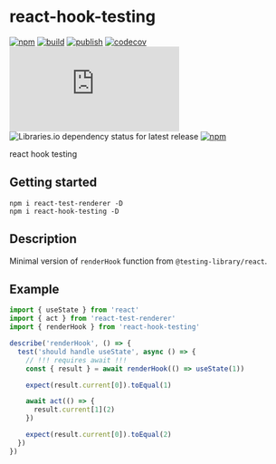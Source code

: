 # react-hook-testing

[![npm](https://img.shields.io/npm/v/react-hook-testing)](https://npm.im/react-hook-testing)
[![build](https://github.com/iyegoroff/react-hook-testing/workflows/build/badge.svg)](https://github.com/iyegoroff/react-hook-testing/actions/workflows/build.yml)
[![publish](https://github.com/iyegoroff/react-hook-testing/workflows/publish/badge.svg)](https://github.com/iyegoroff/react-hook-testing/actions/workflows/publish.yml)
[![codecov](https://codecov.io/gh/iyegoroff/react-hook-testing/branch/main/graph/badge.svg?token=YC314L3ZF7)](https://codecov.io/gh/iyegoroff/react-hook-testing)
[![Type Coverage](https://img.shields.io/badge/dynamic/json.svg?label=type-coverage&prefix=%E2%89%A5&suffix=%&query=$.typeCoverage.atLeast&uri=https%3A%2F%2Fraw.githubusercontent.com%2Fiyegoroff%2Freact-hook-testing%2Fmain%2Fpackage.json)](https://github.com/plantain-00/type-coverage)
![Libraries.io dependency status for latest release](https://img.shields.io/librariesio/release/npm/react-hook-testing)
[![npm](https://img.shields.io/npm/l/react-hook-testing.svg?t=1495378566926)](https://www.npmjs.com/package/react-hook-testing)

react hook testing

## Getting started

```
npm i react-test-renderer -D
npm i react-hook-testing -D
```

## Description

Minimal version of `renderHook` function from `@testing-library/react`.

## Example

```ts
import { useState } from 'react'
import { act } from 'react-test-renderer'
import { renderHook } from 'react-hook-testing'

describe('renderHook', () => {
  test('should handle useState', async () => {
    // !!! requires await !!!
    const { result } = await renderHook(() => useState(1))

    expect(result.current[0]).toEqual(1)

    await act(() => {
      result.current[1](2)
    })

    expect(result.current[0]).toEqual(2)
  })
})
```
